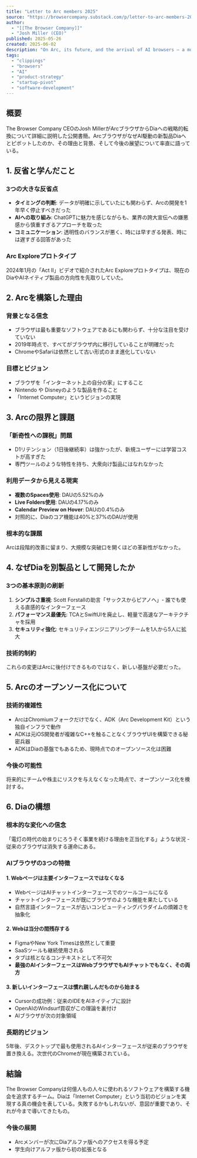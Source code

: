 ```yaml
---
title: "Letter to Arc members 2025"
source: "https://browsercompany.substack.com/p/letter-to-arc-members-2025"
author:
  - "[[The Browser Company]]"
  - "Josh Miller (CEO)"
published: 2025-05-26
created: 2025-06-02
description: "On Arc, its future, and the arrival of AI browsers — a moment to answer the largest questions you've asked us this past year."
tags:
  - "clippings"
  - "browsers"
  - "AI"
  - "product-strategy"
  - "startup-pivot"
  - "software-development"
---
```


## 概要

The Browser Company CEOのJosh MillerがArcブラウザからDiaへの戦略的転換について詳細に説明した公開書簡。ArcブラウザがなぜAI駆動の新製品Diaへとピボットしたのか、その理由と背景、そして今後の展望について率直に語っている。

## 1. 反省と学んだこと

### 3つの大きな反省点

- **タイミングの判断**: データが明確に示していたにも関わらず、Arcの開発を1年早く停止すべきだった
- **AIへの取り組み**: ChatGPTに魅力を感じながらも、業界の誇大宣伝への嫌悪感から慎重すぎるアプローチを取った
- **コミュニケーション**: 透明性のバランスが悪く、時には早すぎる発表、時には遅すぎる回答があった

### Arc Exploreプロトタイプ

2024年1月の「Act II」ビデオで紹介されたArc Exploreプロトタイプは、現在のDiaやAIネイティブ製品の方向性を先取りしていた。

## 2. Arcを構築した理由

### 背景となる信念

- ブラウザは最も重要なソフトウェアであるにも関わらず、十分な注目を受けていない
- 2019年時点で、すべてがブラウザ内に移行していることが明確だった
- ChromeやSafariは依然として古い形式のまま進化していない

### 目標とビジョン

- ブラウザを「インターネット上の自分の家」にすること
- Nintendo や Disneyのような製品を作ること
- 「Internet Computer」というビジョンの実現

## 3. Arcの限界と課題

### 「新奇性への課税」問題

- D1リテンション（1日後継続率）は強かったが、新規ユーザーには学習コストが高すぎた
- 専門ツールのような特性を持ち、大衆向け製品にはなれなかった

### 利用データから見える現実

- **複数のSpaces使用**: DAUの5.52%のみ
- **Live Folders使用**: DAUの4.17%のみ
- **Calendar Preview on Hover**: DAUの0.4%のみ
- 対照的に、Diaのコア機能は40%と37%のDAUが使用

### 根本的な課題

Arcは段階的改善に留まり、大規模な突破口を開くほどの革新性がなかった。

## 4. なぜDiaを別製品として開発したか

### 3つの基本原則の刷新

1. **シンプルさ重視**: Scott Forstallの助言「サックスからピアノへ」- 誰でも使える直感的なインターフェース
2. **パフォーマンス最優先**: TCAとSwiftUIを廃止し、軽量で高速なアーキテクチャを採用
3. **セキュリティ強化**: セキュリティエンジニアリングチームを1人から5人に拡大

### 技術的制約

これらの変更はArcに後付けできるものではなく、新しい基盤が必要だった。

## 5. Arcのオープンソース化について

### 技術的複雑性

- ArcはChromiumフォークだけでなく、ADK（Arc Development Kit）という独自インフラで動作
- ADKは元iOS開発者が複雑なC++を触ることなくブラウザUIを構築できる秘密兵器
- ADKはDiaの基盤でもあるため、現時点でのオープンソース化は困難

### 今後の可能性

将来的にチームや株主にリスクを与えなくなった時点で、オープンソース化を検討する。

## 6. Diaの構想

### 根本的な変化への信念

「電灯の時代の始まりにろうそく事業を続ける理由を正当化する」ような状況 - 従来のブラウザは消失する運命にある。

### AIブラウザの3つの特徴

#### 1. Webページは主要インターフェースではなくなる

- WebページはAIチャットインターフェースでのツールコールになる
- チャットインターフェースが既にブラウザのような機能を果たしている
- 自然言語インターフェースが古いコンピューティングパラダイムの煩雑さを抽象化

#### 2. Webは当分の間残存する

- FigmaやNew York Timesは依然として重要
- SaaSツールも継続使用される
- タブは核となるコンテキストとして不可欠
- **最強のAIインターフェースはWebブラウザでもAIチャットでもなく、その両方**

#### 3. 新しいインターフェースは慣れ親しんだものから始まる

- Cursorの成功例：従来のIDEをAIネイティブに設計
- OpenAIのWindsurf買収がこの理論を裏付け
- AIブラウザが次の対象領域

### 長期的ビジョン

5年後、デスクトップで最も使用されるAIインターフェースが従来のブラウザを置き換える。次世代のChromeが現在構築されている。

## 結論

The Browser Companyは何億人もの人々に使われるソフトウェアを構築する機会を追求するチーム。Diaは「Internet Computer」という当初のビジョンを実現する真の機会を表している。失敗するかもしれないが、意図が重要であり、それが今まで導いてきたもの。

### 今後の展開

- Arcメンバーが次にDiaアルファ版へのアクセスを得る予定
- 学生向けアルファ版から初の拡張となる
